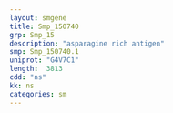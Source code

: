 ```yaml
---
layout: smgene
title: Smp_150740
grp: Smp_15
description: "asparagine rich antigen"
smp: Smp_150740.1
uniprot: "G4V7C1"
length:  3813
cdd: "ns"
kk: ns
categories: sm
---
```

